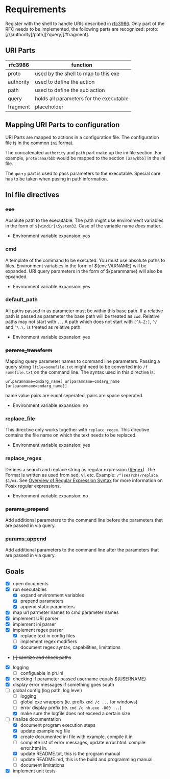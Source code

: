 # Requirements

Register with the shell to handle URIs described in [rfc3986][1]. Only part 
of the RFC needs to be implemented, the following parts are recognized:
proto:[//]authority[/path][?query][#fragment].

## URI Parts
| rfc3986 | function                             |
|---------|--------------------------------------|
| proto   | used by the shell to map to this exe |
| authority | used to define the action |
| path | used to define the sub action |
| query | holds all parameters for the executable |
| fragment | placeholder |

## Mapping URI Parts to configuration
URI Parts are mapped to actions in a configuration file. The configuration file 
is in the common `ini` format.

The concatenated `authority` and `path` part make up the ini file section.
For example, `proto:aaa/bbb` would be mapped to the section `[aaa/bbb]`
in the ini file.

The `query` part is used to pass parameters to the executable. Special care
has to be taken when pasing in path information. 

## Ini file directives

### ~~exe~~
Absolute path to the executable. The path might use environment variables 
in the form of `${windir}\System32`. Case of the variable name *does* matter.

- Environment variable expansion: yes

### cmd
A template of the command to be executed. You must use absolute paths to files.
Environment variables in the form of ${env.VARNAME} will be expanded. URI query
parameters in the form of ${paramname} will also be epxanded.

- Environment variable expansion: yes

### default_path
All paths passed in as parameter must be within this base path. If a relative 
path is passed as parameter the base path will be treated as `cwd`. Relative 
paths may not start with `..`. A path which does not start with `[^A-Z:]`, 
`^/` and `^\.\.` is treated as relative path.

- Environment variable expansion: yes

### ~~params_transform~~
Mapping query parameter names to command line parameters. Passing a query 
string `?file=somefile.txt` might need to be converted into `/f somefile.txt`
on the command line. The syntax used in this directive is:

    urlparamname=cmdarg_name[ urlparamname=cmdarg_name [urlparamname=cmdarg_name]]

name value pairs are euqal seperated, pairs are space seperated.

- Environment variable expansion: no

### replace_file
This directive only works together with `replace_regex`. This directive
contains the file name on which the text needs to be replaced.

- Environment variable expansion: yes

### replace_regex
Defines a search and replace string as regular expression ([Regex][2]). The 
Format is written as used from sed, vi, etc. Example:
`/^(search)/replace $1/mi`.
See [Overview of Regular Expression Syntax][3] for more information on Posix regular expressions.

- Environment variable expansion: no

### ~~params_prepend~~
Add additional parameters to the command line before the parameters that are passed in via query.

### ~~params_append~~
Add additional parameters to the command line after the parameters that are passed in via query.

## Goals
- [x] open documents
- [x] run executables
  - [x] expand environment variables
  - [x] prepend parameters
  - [x] append static parameters
- [x] map url parmeter names to cmd parameter names
- [x] implement URI parser
- [x] implement ini parser
- [x] implement regex parser
  - [x] replace text in config files
  - [ ] implement regex modifiers
  - [x] document regex syntax, capabilities, limitations
- ~~[ ] sanitize and check paths~~
- [x] logging
  - [ ] configuable in ph.ini
- [x] checking if parameter passed username equals ${USERNAME}
- [x] display error messages if something goes south
- [ ] global config (log path, log level)
  - [ ] logging
  - [ ] global exe wrappers (ie. prefix `cmd /c ...` for windows)
  - [ ] error display prefix (ie. `cmd /c hh.exe -800 ...`)
  - [x] make sure the logfile does not exceed a certain size
- [ ] finalize documentation
  - [x] document program execution steps
  - [x] update example reg file
  - [x] create documented ini file with example. compile it in
  - [ ] complete list of error messages, update error.html. compile error.html in.
  - [x] update README.txt, this is the program manual
  - [ ] update README.md, this is the build and programming manual
  - [ ] document limitations
- [x] implement unit tests

[1]: https://tools.ietf.org/html/rfc3986
[2]: https://www.gnu.org/software/libc/manual/html_node/Regular-Expressions.html#Regular-Expressions
[3]: https://www.gnu.org/software/sed/manual/html_node/Regular-Expressions.html
